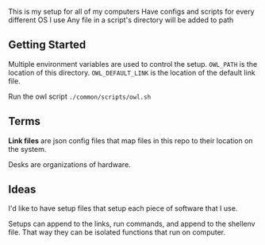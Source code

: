 This is my setup for all of my computers
Have configs and scripts for every different OS I use
Any file in a script's directory will be added to path


## Getting Started

Multiple environment variables are used to control the setup.
`OWL_PATH` is the location of this directory.
`OWL_DEFAULT_LINK` is the location of the default link file.


Run the owl script `./common/scripts/owl.sh`



## Terms
**Link files** are json config files that map files in this repo to their location on the system.


Desks are organizations of hardware.



## Ideas

I'd like to have setup files that setup each piece of software that I use.

Setups can append to the links, run commands, and append to the shellenv file. That way they can be isolated functions that run on computer.
